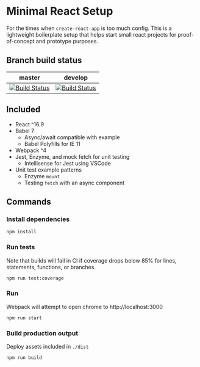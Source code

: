 # Minimal React Setup
For the times when `create-react-app` is too much config. This is a lightweight boilerplate setup that helps start small react projects for proof-of-concept and prototype purposes.

## Branch build status
| master | develop |
| ------ | ------ |
| [![Build Status](https://travis-ci.org/adamlund/minimal-react-setup.svg?branch=master)](https://travis-ci.org/adamlund/minimal-react-setup) | [![Build Status](https://travis-ci.org/adamlund/minimal-react-setup.svg?branch=develop)](https://travis-ci.org/adamlund/minimal-react-setup) |

## Included
* React ^16.9
* Babel 7
    * Async/await compatible with example
    * Babel Polyfills for IE 11
* Webpack ^4
* Jest, Enzyme, and mock fetch for unit testing
    * Intellisense for Jest using VSCode
* Unit test example patterns
    * Enzyme `mount`
    * Testing `fetch` with an async component

## Commands
### Install dependencies
```
npm install
```

### Run tests
Note that builds will fail in CI if coverage drops below 85% for lines, statements, functions, or branches.
```
npm run test:coverage
```


### Run
Webpack will attempt to open chrome to http://localhost:3000
```
npm run start
```


### Build production output
Deploy assets included in `./dist`
```
npm run build
```
